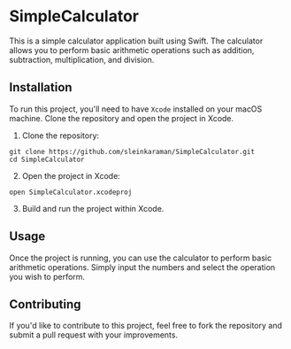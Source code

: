 # SimpleCalculator
This is a simple calculator application built using Swift. The calculator allows you to perform basic arithmetic operations such as addition, subtraction, multiplication, and division.

## Installation
To run this project, you'll need to have `Xcode` installed on your macOS machine. Clone the repository and open the project in Xcode.

1. Clone the repository:
```
git clone https://github.com/sleinkaraman/SimpleCalculator.git
cd SimpleCalculator
```
2. Open the project in Xcode:
```
open SimpleCalculator.xcodeproj
```
3. Build and run the project within Xcode.

## Usage
Once the project is running, you can use the calculator to perform basic arithmetic operations. Simply input the numbers and select the operation you wish to perform.

## Contributing

If you'd like to contribute to this project, feel free to fork the repository and submit a pull request with your improvements.

